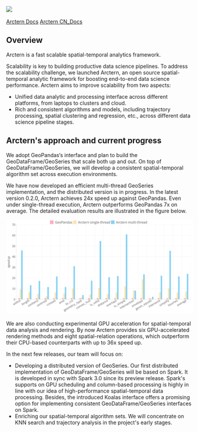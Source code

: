 <img src="./doc/img/icon/arctern-color.png" width = "200">

[Arctern Docs](https://arctern.io/docs/versions/v0.2.x/development-doc-en/html/index.html)
[Arctern CN_Docs](https://arctern.io/docs/versions/v0.2.x/development-doc-cn/html/index.html)

## Overview

Arctern is a fast scalable spatial-temporal analytics framework. 

Scalability is key to building productive data science pipelines. To address the scalability challenge, we launched Arctern, an open source spatial-temporal analytic framework for boosting end-to-end data science performance. Arctern aims to improve scalability from two aspects: 

* Unified data analytic and processing interface across different platforms, from laptops to clusters and cloud.
* Rich and consistent algorithms and models, including trajectory processing, spatial clustering and regression, etc., across different data science pipeline stages.

## Arctern's approach and current progress

We adopt GeoPandas‘s interface and plan to build the GeoDataFrame/GeoSeries that scale both up and out. On top of GeoDataFrame/GeoSeries, we will develop a consistent spatial-temporal algorithm set across execution environments.

We have now developed an efficient multi-thread GeoSeries implementation, and the distributed version is in progress. In the latest version 0.2.0, Arctern achieves 24x speed up against GeoPandas. Even under single-thread execution, Arctern outperforms GeoPandas 7x on average. The detailed evaluation results are illustrated in the figure below.

<img src="./doc/img/v0.2.0_intro/performance_geopandas_vs_arctern.png" width = "700">

We are also conducting experimental GPU acceleration for spatial-temporal data analysis and rendering. By now Arctern provides six GPU-accelerated rendering methods and eight spatial-relation operations, which outperform their CPU-based counterparts with up to 36x speed up.

In the next few releases, our team will focus on:

- Developing a distributed version of GeoSeries. Our first distributed implementation of GeoDataFrame/GeoSeries will be based on Spark. It is developed in sync with Spark 3.0 since its preview release. Spark's supports on GPU scheduling and column-based processing is highly in line with our idea of high-performance spatial-temporal data processing. Besides, the introduced Koalas interface offers a promising option for implementing consistent GeoDataFrame/GeoSeries interfaces on Spark.
- Enriching our spatial-temporal algorithm sets. We will concentrate on KNN search and trajectory analysis in the project's early stages.


